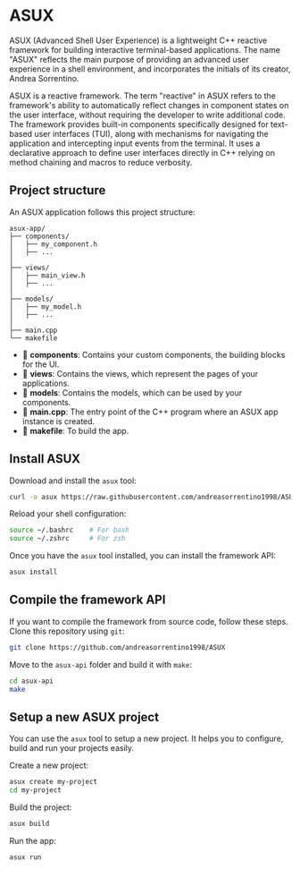 # ASUX
ASUX (Advanced Shell User Experience) is a lightweight C++ reactive framework for building interactive terminal-based applications. The name "ASUX" reflects the main purpose of providing an advanced user experience in a shell environment, and incorporates the initials of its creator, Andrea Sorrentino.

ASUX is a reactive framework. The term "reactive" in ASUX refers to the framework's ability to automatically reflect changes in component states on the user interface, without requiring the developer to write additional code. The framework provides built-in components specifically designed for text-based user interfaces (TUI), along with mechanisms for navigating the application and intercepting input events from the terminal. It uses a declarative approach to define user interfaces directly in C++ relying on method chaining and macros to reduce verbosity.

## Project structure
An ASUX application follows this project structure:

```
asux-app/
├── components/
│   ├── my_component.h
│   ├── ...
│
├── views/
│   ├── main_view.h
│   ├── ...
│
├── models/
│   ├── my_model.h
│   ├── ...
│
├── main.cpp
└── makefile
```

- :file_folder: **components**: Contains your custom components, the building blocks for the UI.
- :file_folder: **views**: Contains the views, which represent the pages of your applications.
- :file_folder: **models**: Contains the models, which can be used by your components.
- :page_facing_up: **main.cpp**: The entry point of the C++ program where an ASUX app instance is created.
- :page_facing_up: **makefile**: To build the app.

## Install ASUX
Download and install the `asux` tool:
```sh
curl -o asux https://raw.githubusercontent.com/andreasorrentino1998/ASUX/refs/heads/main/tools/asux.sh && mv asux /usr/local/bin && chmod +x /usr/local/bin/asux
```

Reload your shell configuration:
```sh
source ~/.bashrc    # For bash
source ~/.zshrc     # For zsh
```

Once you have the ```asux``` tool installed, you can install the framework API:
```sh
asux install
```

## Compile the framework API
If you want to compile the framework from source code, follow these steps.
Clone this repository using `git`:
```sh
git clone https://github.com/andreasorrentino1998/ASUX
```

Move to the `asux-api` folder and build it with `make`:
```sh
cd asux-api
make
```

## Setup a new ASUX project
You can use the ```asux``` tool to setup a new project. It helps you to configure, build and run your projects easily.

Create a new project:
```sh
asux create my-project
cd my-project
```

Build the project:
```sh
asux build
```

Run the app:
```sh
asux run
```

